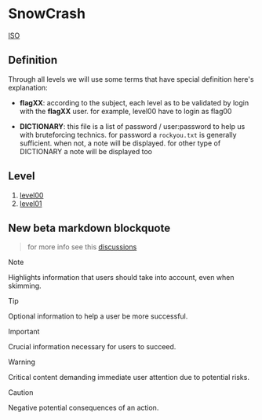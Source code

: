 # SnowCrash

[ISO](https://cdn.intra.42.fr/isos/SnowCrash.iso)

## Definition

Through all levels we will use some terms that have special definition
here's explanation:

- **flagXX**: according to the subject, each level as to be validated by login
  with the **flagXX** user. for example, level00 have to login as flag00

- **DICTIONARY**: this file is a list of password / user:password to help us
  with bruteforcing technics. for password a `rockyou.txt` is generally
  sufficient. when not, a note will be displayed. for other type of DICTIONARY
  a note will be displayed too

## Level

1. [level00](https://github.com/Pixailz/SnowCrash/blob/main/level00/README.md)
1. [level01](https://github.com/Pixailz/SnowCrash/blob/main/level01/README.md)

## New beta markdown blockquote

> for more info see this [discussions](https://github.com/orgs/community/discussions/16925)

> [!NOTE]
> Highlights information that users should take into account, even when skimming.

> [!TIP]
> Optional information to help a user be more successful.

> [!IMPORTANT]
> Crucial information necessary for users to succeed.

> [!WARNING]
> Critical content demanding immediate user attention due to potential risks.

> [!CAUTION]
> Negative potential consequences of an action.

